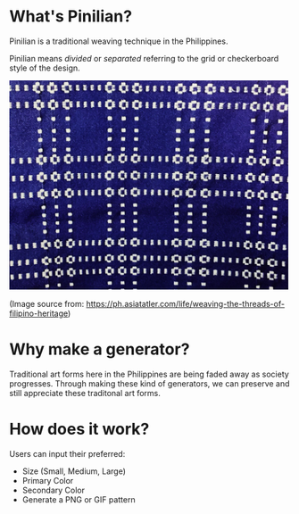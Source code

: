 # What's Pinilian?
Pinilian is a traditional weaving technique in the Philippines.

Pinilian means *divided* or *separated* referring to the grid or checkerboard style of the design.

<img src="/visualization/PinilianWeaving.jpg" width="500">

(Image source from: https://ph.asiatatler.com/life/weaving-the-threads-of-filipino-heritage)

# Why make a generator?
Traditional art forms here in the Philippines are being faded away as society progresses. Through making these kind of generators, we can preserve and still appreciate these traditonal art forms.

# How does it work?
Users can input their preferred:
  * Size (Small, Medium, Large)
  * Primary Color
  * Secondary Color
  * Generate a PNG or GIF pattern

